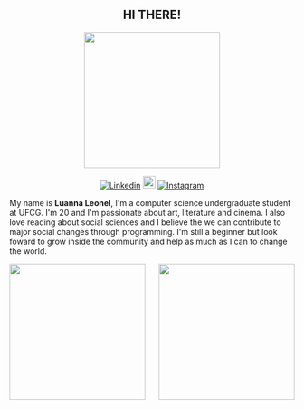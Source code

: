 <h2 align= "center">HI THERE!</h2>
<p align= "center">

<img width= "240" align= "center" border-radius= "50%" src= "https://avatars3.githubusercontent.com/u/48868160?s=400&u=86e55da3f4b14303a49133b614f92cc516bb3769&v=4"/>
<p align = "center"

[![Linkedin](https://img.shields.io/badge/-LinkedIn-blue?style=flat&logo=Linkedin&logoColor=white)](https://www.linkedin.com/in/luanna-leonel-1932921b6)
[<img src="https://img.shields.io/github/followers/LeandraOliveiraS?label=follow&style=social" height="22" title="Follow me" />](https://github.com/LuannaLeonel) 
[![Instagram](https://img.shields.io/badge/-Instagram-c13584?style=flat&labelColor=c13584&logo=instagram&logoColor=white)](https://www.instagram.com/luazinha_l)

</p>
</p>

My name is **Luanna Leonel**, I'm a computer science undergraduate student at UFCG. I'm 20 and I'm passionate about art, literature and cinema. I also love reading about social sciences and I believe the we can contribute to major social changes through programming. I'm still a beginner but look foward to grow inside the community and help as much as I can to change the world.

<img align= "left" width= "240" src= "https://i.pinimg.com/564x/dc/c6/ed/dcc6eda7fbee8a0e17f42d986ac54e33.jpg"/>
<img align= "right" width= "240" src= "https://i.pinimg.com/564x/81/79/3e/81793e3682acaf870f612f55c84c3d97.jpg"/>

